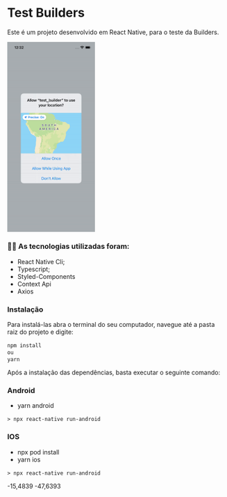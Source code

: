 # Test Builders

Este é um projeto desenvolvido em React Native, para o teste da Builders.

<img align="center" alt="PNG" src="/src/assets/app.gif" width="40%" />

<br />

### :man_technologist: As tecnologias utilizadas foram:

- React Native Cli;
- Typescript;
- Styled-Components
- Context Api
- Axios
  <br />

### Instalação

Para instalá-las abra o terminal do seu computador, navegue até a pasta raiz do projeto e digite:

```
npm install
ou
yarn
```

Após a instalação das dependências, basta executar o seguinte comando:

### Android

- yarn android

```
> npx react-native run-android
```

### IOS

- npx pod install
- yarn ios

```
> npx react-native run-android
```

-15,4839
-47,6393
